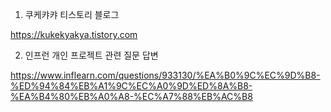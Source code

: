 1. 쿠케캬캬 티스토리 블로그

https://kukekyakya.tistory.com

2. 인프런 개인 프로젝트 관련 질문 답변

https://www.inflearn.com/questions/933130/%EA%B0%9C%EC%9D%B8-%ED%94%84%EB%A1%9C%EC%A0%9D%ED%8A%B8-%EA%B4%80%EB%A0%A8-%EC%A7%88%EB%AC%B8
